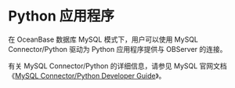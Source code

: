 Python 应用程序 
================================

在 OceanBase 数据库 MySQL 模式下，用户可以使用 MySQL Connector/Python 驱动为 Python 应用程序提供与 OBServer 的连接。

有关 MySQL Connector/Python 的详细信息，请参见 MySQL 官网文档 《[MySQL Connector/Python Developer Guide](https://dev.mysql.com/doc/connector-python/en/)》。
